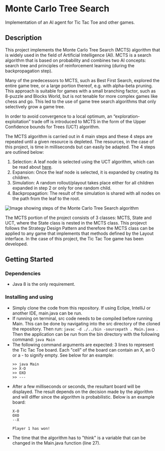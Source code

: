 # Monte Carlo Tree Search

Implementation of an AI agent for Tic Tac Toe and other games.  

## Description

This project implements the Monte Carlo Tree Search (MCTS) algorithm that is widely used in the field of Artificial Intelligence (AI). MCTS is a search algorithm that is based on probability and combines two AI concepts: search tree and principles of reinforcement learning (during the backpropagation step). 

Many of the predecessors to MCTS, such as Best First Search, explored the entire game tree, or a large portion thereof, e.g. with alpha-beta pruning. This approach is suitable for games with a small branching factor, such as 8-puzzle and Blocks World, but is not tenable for more complex games like chess and go. This led to the use of game tree search algorithms that only selectively grow a game tree. 

In order to avoid convergence to a local optimum, an “exploration-exploitation” trade off is introduced to MCTS in the form of the Upper Confidence bounds for Trees (UCT) algorithm.

The MCTS algorithm is carried out in 4 main steps and these 4 steps are repeated until a given resource is depleted. The resources, in the case of this project, is time in milliseconds but can easily be adapted. The 4 steps are outlined below:

  1. Selection: A leaf node is selected using the UCT algorithm, which can be read about [here](http://www.cs.cornell.edu/courses/cs6700/2016sp/lectures/CS6700-UCT.pdf).
  2. Expansion: Once the leaf node is selected, it is expanded by creating its children.
  3. Simulation: A random rollout/playout takes place either for all children expanded in step 2 or only for one random child.
  4. Backpropagation: The result of the simulation is shared with all nodes on the path from the leaf to the root.

![Image showing steps of the Monte Carlo Tree Search algorithm](https://miro.medium.com/max/2982/1*Ntm0xHhJ5jOgsL9AdB2kNw.jpeg)

The MCTS portion of the project consists of 3 classes: MCTS, State and UCT, where the State class is nested in the MCTS class. This projevct follows the Strategy Design Pattern and therefore the MCTS class can be applied to any game that implements that methods defined by the Layout interface. In the case of this project, the Tic Tac Toe game has been developed.

## Getting Started

### Dependencies

* Java 8 is the only requirement. 

### Installing and using

* Simply clone the code from this repository. If using Eclipe, IntelliJ or another IDE, main.java can be run.
* If running on terminal, src code needs to be compiled before running Main. This can be done by navigating into the src directory of the cloned the repository. Then run: ```javac -d ./../bin -sourcepath . Main.java ```. Then the application can be run from the bin directory with the following command: ```java Main```
* The following command arguments are expected: 3 lines to represent the Tic Tac Toe board. Each "cell" of the board can contain an X, an O or a - to signify empty. See below for an example:
  ```
  >> java Main
  >> X-O
  >> OXO 
  >> ---
  ```
* After a few milliseconds or seconds, the resultant board will be displayed. The result depends on the decision made by the algorithm and will differ since the algorithm is probabilistic. Below is an example board:  
  ```
  X-O
  OXO 
  --X
  
  Player 1 has won!
  ```
* The time that the algorithm has to "think" is a variable that can be changed in the Main.java function (line 27).
